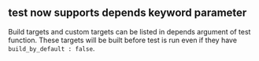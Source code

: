 ## test now supports depends keyword parameter

Build targets and custom targets can be listed in depends argument of test
function. These targets will be built before test is run even if they have
`build_by_default : false`.
